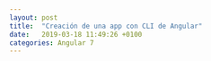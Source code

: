 ```yaml
---
layout: post
title:  "Creación de una app con CLI de Angular"
date:   2019-03-18 11:49:26 +0100
categories: Angular 7
---
```



